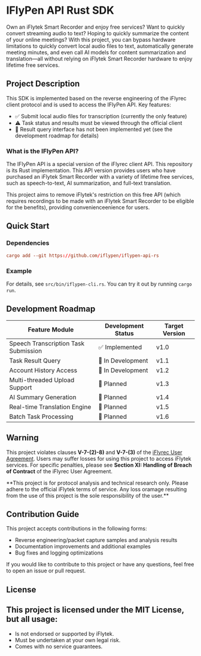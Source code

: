 # IFlyPen API Rust SDK

Own an iFlytek Smart Recorder and enjoy free services? Want to quickly convert streaming audio to text? Hoping to quickly summarize the content of your online meetings? With this project, you can bypass hardware limitations to quickly convert local audio files to text, automatically generate meeting minutes, and even call AI models for content summarization and translation—all without relying on iFlytek Smart Recorder hardware to enjoy lifetime free services.

## Project Description

This SDK is implemented based on the reverse engineering of the iFlyrec client protocol and is used to access the IFlyPen API. Key features:
- ✅ Submit local audio files for transcription (currently the only feature)
- ⚠️ Task status and results must be viewed through the official client
- 🚫 Result query interface has not been implemented yet (see the development roadmap for details)

### What is the IFlyPen API?

The IFlyPen API is a special version of the iFlyrec client API. This repository is its Rust implementation. This API version provides users who have purchased an iFlytek Smart Recorder with a variety of lifetime free services, such as speech-to-text, AI summarization, and full-text translation.

This project aims to remove iFlytek's restriction on this free API (which requires recordings to be made with an iFlytek Smart Recorder to be eligible for the benefits), providing convenienceenience for users.

## Quick Start

### Dependencies

```toml
cargo add --git https://github.com/iflypen/iflypen-api-rs
```

### Example

For details, see `src/bin/iflypen-cli.rs`. You can try it out by running `cargo run`.

## Development Roadmap

| Feature Module                       | Development Status | Target Version |
| ------------------------------------ | ------------------ | -------------- |
| Speech Transcription Task Submission | ✅ Implemented      | v1.0           |
| Task Result Query                    | 🔧 In Development   | v1.1           |
| Account History Access               | 🔧 In Development   | v1.2           |
| Multi-threaded Upload Support        | 🚧 Planned          | v1.3           |
| AI Summary Generation                | 🚧 Planned          | v1.4           |
| Real-time Translation Engine         | 🚧 Planned          | v1.5           |
| Batch Task Processing                | 🚧 Planned          | v1.6           |

## Warning

This project violates clauses **V-7-(2)-8)** and **V-7-(3)** of the [iFlyrec User Agreement](https://static.iflyrec.com/v1/iflyrectjpt/publicread01/privacyPolicy/tjzs/userPrivacyPolicy.html). Users may suffer losses for using this project to access iFlytek services. For specific penalties, please see **Section XI: Handling of Breach of Contract** of the iFlyrec User Agreement.

\*\*This project is for protocol analysis and technical research only. Please adhere to the official iFlytek terms of service. Any loss oramage resulting from the use of this project is the sole responsibility of the user.**

## Contribution Guide

This project accepts contributions in the following forms:

- Reverse engineering/packet capture samples and analysis results
- Documentation improvements and additional examples
- Bug fixes and logging optimizations

If you would like to contribute to this project or have any questions, feel free to open an issue or pull request.

## License

## This project is licensed under the MIT License, but all usage:
- Is not endorsed or supported by iFlytek.
- Must be undertaken at your own legal risk.
- Comes with no service guarantees.